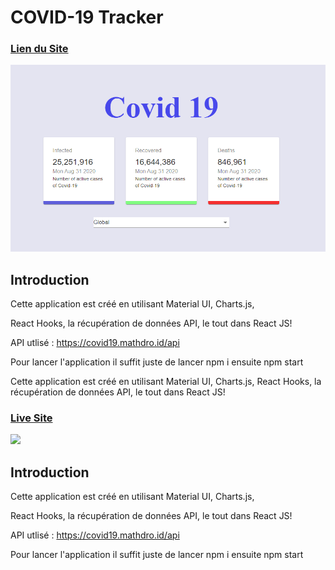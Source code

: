 # COVID-19 Tracker


### [Lien du Site](https://tracker-app-288113.ew.r.appspot.com/)

![](App.png)

## Introduction

Cette application est créé en utilisant  Material UI, Charts.js, 

React Hooks, la récupération de données API, le tout dans React JS!

API utlisé :  https://covid19.mathdro.id/api

Pour lancer l'application il suffit juste de lancer npm i ensuite npm start

Cette application est créé en utilisant  Material UI, Charts.js, React Hooks, la récupération de données API, le tout dans React JS!

### [Live Site]()

![](resultat.png)

## Introduction

Cette application est créé en utilisant  Material UI, Charts.js, 

React Hooks, la récupération de données API, le tout dans React JS!

API utlisé :  https://covid19.mathdro.id/api

Pour lancer l'application il suffit juste de lancer npm i ensuite npm start
